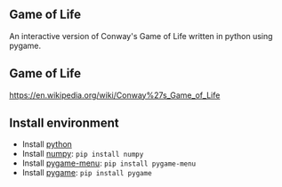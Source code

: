 ## Game of Life
An interactive version of Conway's Game of Life written in python using pygame.

## Game of Life
https://en.wikipedia.org/wiki/Conway%27s_Game_of_Life

## Install environment

- Install [python](https://www.python.org/downloads/)
- Install [numpy](http://www.numpy.org/): `pip install numpy`
- Install [pygame-menu](https://github.com/ppizarror/pygame-menu): `pip install pygame-menu`
- Install [pygame](https://www.pygame.org/docs/): `pip install pygame`
